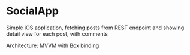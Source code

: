 # SocialApp 

Simple iOS application, fetching posts from REST endpoint and showing detail view for each post, with comments

Architecture: MVVM with Box binding
